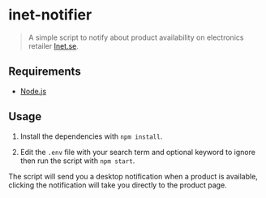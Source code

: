 # inet-notifier

> A simple script to notify about product availability on electronics retailer [Inet.se](https://www.inet.se).

## Requirements

- [Node.js](https://nodejs.org/en/)

## Usage

1. Install the dependencies with `npm install`.

2. Edit the `.env` file with your search term and optional keyword to ignore then run the script with `npm start`.

The script will send you a desktop notification when a product is available, clicking the notification will take you directly to the product page.
